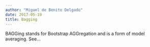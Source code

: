 ```yaml
---
author: "Miguel de Benito Delgado"
date: 2017-05-19
title: Bagging
---
```


BAGGing stands for Bootstrap AGGregation and is a form of model averaging. See...
